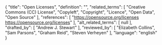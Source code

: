 {
    "title": "Open Licenses",
    "definition": "",
    "related_terms": [
        "Creative Commons (CC) License",
        "Copyleft",
        "Copyright",
        "Licence",
        "Open Data",
        "Open Source"
    ],
    "references": [
        "https://opensource.org/licenses https://opensource.org/licenses"
    ],
    "alt_related_terms": [
        null
    ],
    "drafted_by": [
        "Andrew J. Stewart"
    ],
    "reviewed_by": [
        "Elizabeth Collins",
        "Sam Parsons",
        "Graham Reid",
        "Steven Verheyen"
    ],
    "language": "english"
}